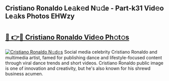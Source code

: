 ## Cristiano Ronaldo Le𝚊k𝚎d N𝚞𝚍e - Part-k31 Vid𝚎o Le𝚊ks Photos EHWzy

# <h2><a href="http://fbfrbh.evod.top/?m=Cristiano+Ronaldo">🔗 👉🔴 Cristiano Ronaldo Vid𝚎o Ph𝚘t𝚘s</a></h2>

[![Cristiano Ronaldo N𝚞d𝚎s](https://i.imgur.com/8V9OHl7.gif)](http://fbfrbh.evod.top/?m=Cristiano+Ronaldo)
Social media celebrity Cristiano Ronaldo and multimedia artist, famed for publishing dance and lifestyle-focused content through viral dance trends and short videos. Cristiano Ronaldo public image is one of innovation and creativity, but he's also known for his shrewd business acumen. 
